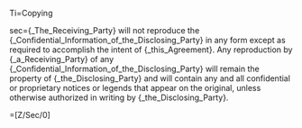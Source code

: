 Ti=Copying

sec={_The_Receiving_Party} will not reproduce the {_Confidential_Information_of_the_Disclosing_Party} in any form except as required to accomplish the intent of {_this_Agreement}. Any reproduction by {_a_Receiving_Party} of any {_Confidential_Information_of_the_Disclosing_Party} will remain the property of {_the_Disclosing_Party} and will contain any and all confidential or proprietary notices or legends that appear on the original, unless otherwise authorized in writing by {_the_Disclosing_Party}.

=[Z/Sec/0]
